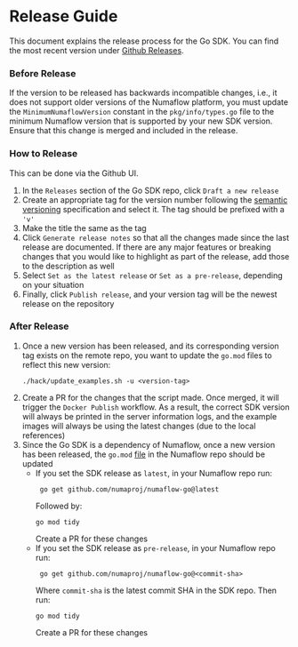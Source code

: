 # Release Guide

This document explains the release process for the Go SDK. You can find the most recent version under [Github Releases](https://github.com/numaproj/numaflow-go/releases).

### Before Release

If the version to be released has backwards incompatible changes, i.e., it does not support older versions of the Numaflow platform,
you must update the `MinimumNumaflowVersion` constant in the `pkg/info/types.go` file to the minimum Numaflow version that is supported by your new SDK version.
Ensure that this change is merged and included in the release.

### How to Release

This can be done via the Github UI. 
1. In the `Releases` section of the Go SDK repo, click `Draft a new release`
2. Create an appropriate tag for the version number following the [semantic versioning](https://semver.org/) specification and select it. The tag should be prefixed with a `'v'`
3. Make the title the same as the tag 
4. Click `Generate release notes` so that all the changes made since the last release are documented. If there are any major features or breaking
changes that you would like to highlight as part of the release, add those to the description as well 
5. Select `Set as the latest release` or `Set as a pre-release`, depending on your situation 
6. Finally, click `Publish release`, and your version tag will be the newest release on the repository

### After Release

1. Once a new version has been released, and its corresponding version tag exists on the remote repo, you want to update the `go.mod`
files to reflect this new version:
    ```shell
    ./hack/update_examples.sh -u <version-tag>
    ```
2. Create a PR for the changes that the script made. Once merged, it will trigger the `Docker Publish` workflow.
As a result, the correct SDK version will always be printed in the server information logs,
and the example images will always be using the latest changes (due to the local references)
3. Since the Go SDK is a dependency of Numaflow, once a new version has been released, the `go.mod` [file](https://github.com/numaproj/numaflow/blob/main/go.mod)
in the Numaflow repo should be updated
   - If you set the SDK release as `latest`, in your Numaflow repo run:
        ```shell
         go get github.com/numaproj/numaflow-go@latest
        ``` 
        Followed by:
        ```shell
        go mod tidy
        ```
        Create a PR for these changes
   - If you set the SDK release as `pre-release`, in your Numaflow repo run:
     ```shell
      go get github.com/numaproj/numaflow-go@<commit-sha>
      ``` 
     Where `commit-sha` is the latest commit SHA in the SDK repo. Then run:
     ```shell
     go mod tidy
     ```
     Create a PR for these changes
